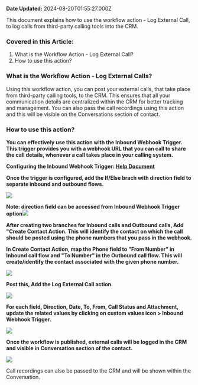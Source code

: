 **Date Updated:** 2024-08-20T01:55:27.000Z
  
  
This document explains how to use the workflow action - Log External Call, to log calls from third-party calling tools into the CRM.

  
### **Covered in this Article:**

1. What is the Workflow Action - Log External Call?
2. How to use this action?

###   

### **What is the Workflow Action - Log External Calls?**

  
Using this workflow action, you can post your external calls, that take place from third-party calling tools, to the CRM. This ensures that all your communication details are centralized within the CRM for better tracking and management. You can also pass the call recordings using this action and this will be visible on the Conversations section of contact.

  
### **How to use this action?**

**You can effectively use this action with the Inbound Webhook Trigger. This trigger provides you with a webhook URL that you can call to share the call details, whenever a call takes place in your calling system.**

  
**Configuring the Inbound Webhook Trigger: [Help Document](https://help.gohighlevel.com/a/solutions/articles/48001237383?portalId=48000045315)**

  
**Once the trigger is configured, add the If/Else brach with direction field to separate inbound and outbound flows.**

  
**![](https://s3.amazonaws.com/cdn.freshdesk.com/data/helpdesk/attachments/production/155030049016/original/1ZSk4ELYuOe5RoJrZckFQ2fb0j7W29rpDw.png?1722256105)**  

**Note: direction field can be accessed from Inbound Webhook Trigger option![](https://s3.amazonaws.com/cdn.freshdesk.com/data/helpdesk/attachments/production/155030049335/original/i150SOLnrV0vzOpcX5AFX8GDS4qb2g5aCQ.png?1722256238)**

  
**After creating two branches for Inbound calls and Outbound calls, Add "Create Contact Action. This will identify the contact on which the call should be posted using the phone numbers that you pass in the webhook.** 

  
**In Create Contact Action, map the Phone field to "From Number" in Inbound call flow and "To Number" in the Outbound call flow. This will create/identify the contact associated with the given phone number.** 

  
**![](https://s3.amazonaws.com/cdn.freshdesk.com/data/helpdesk/attachments/production/155030049744/original/wDhFwiA4PKkIt55s5hntwRsFrKy050Hdzw.png?1722256470)**

**Post this, Add the Log External Call action.** 

**![](https://s3.amazonaws.com/cdn.freshdesk.com/data/helpdesk/attachments/production/155030050022/original/bCkK1GTlWcW3c87myvaFIBEXFbgOvHwyDQ.png?1722256617)**

  
**For each field, Direction, Date, To, From, Call Status and Attachment, update the related values by clicking on custom values icon > Inbound Webhook Trigger.**

  
**![](https://s3.amazonaws.com/cdn.freshdesk.com/data/helpdesk/attachments/production/155030050317/original/aov6CsyaGDQwCtzXJuoISUVm-7pMvKx2eA.png?1722256777)**

  
**Once the workflow is published, external calls will be logged in the CRM and visible in Conversation section of the contact.**

**![](https://s3.amazonaws.com/cdn.freshdesk.com/data/helpdesk/attachments/production/155030050720/original/NjOWrt1ItkIe7diZyhF_CwcgPJ5bdT37RQ.png?1722257002)**  
  
  
Call recordings can also be passed to the CRM and will be shown within the Conversation.